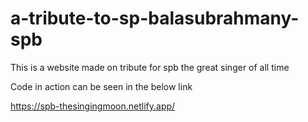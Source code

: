 # a-tribute-to-sp-balasubrahmany-spb
This is a website made on tribute for spb the great singer of all time 


Code in action can be seen in the below link


https://spb-thesingingmoon.netlify.app/
